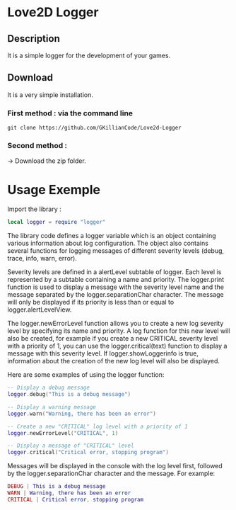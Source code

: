 # Love2D Logger

## Description
It is a simple logger for the development of your games.

## Download
It is a very simple installation.

### First method : via the command line
```
git clone https://github.com/GKillianCode/Love2d-Logger
```

### Second method :
-> Download the zip folder.

# Usage Exemple
Import the library :
``` lua
local logger = require "logger"
```

The library code defines a logger variable which is an object containing various information about log configuration. The object also contains several functions for logging messages of different severity levels (debug, trace, info, warn, error).

Severity levels are defined in a alertLevel subtable of logger. Each level is represented by a subtable containing a name and priority. The logger.print function is used to display a message with the severity level name and the message separated by the logger.separationChar character. The message will only be displayed if its priority is less than or equal to logger.alertLevelView.

The logger.newErrorLevel function allows you to create a new log severity level by specifying its name and priority. A log function for this new level will also be created, for example if you create a new CRITICAL severity level with a priority of 1, you can use the logger.critical(text) function to display a message with this severity level. If logger.showLoggerinfo is true, information about the creation of the new log level will also be displayed.

Here are some examples of using the logger function:

``` lua
-- Display a debug message
logger.debug("This is a debug message")

-- Display a warning message
logger.warn("Warning, there has been an error")

-- Create a new "CRITICAL" log level with a priority of 1
logger.newErrorLevel("CRITICAL", 1)

-- Display a message of "CRITICAL" level
logger.critical("Critical error, stopping program")
```
Messages will be displayed in the console with the log level first, followed by the logger.separationChar character and the message. 
For example:

``` lua
DEBUG | This is a debug message
WARN | Warning, there has been an error
CRITICAL | Critical error, stopping program
```